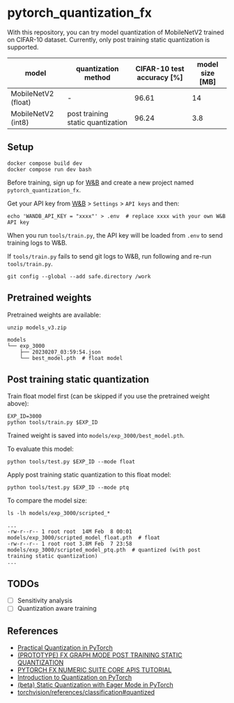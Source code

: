 # pytorch_quantization_fx

With this repository, you can try model quantization of MobileNetV2 trained on CIFAR-10 dataset.
Currently, only post training static quantization is supported.

|model               |quantization method                |CIFAR-10 test accuracy [%] |model size [MB]
|---                 |---                                |---                      |---
|MobileNetV2 (float) |-                                  |96.61                    |14
|MobileNetV2 (int8)  |post training static quantization  |96.24                    |3.8

## Setup

```
docker compose build dev
docker compose run dev bash
```

Before training, sign up for [W&B](https://wandb.ai)
and create a new project named `pytorch_quantization_fx`.

Get your API key from [W&B](https://wandb.ai) > `Settings` > `API keys` and then:

```
echo 'WANDB_API_KEY = "xxxx"' > .env  # replace xxxx with your own W&B API key
```

When you run `tools/train.py`, the API key will be loaded from `.env` to send training logs to W&B. 

If `tools/train.py` fails to send git logs to W&B, run following and re-run `tools/train.py`.

```
git config --global --add safe.directory /work
```

## Pretrained weights

Pretrained weights are available:

```
unzip models_v3.zip
```

```
models
└── exp_3000
    ├── 20230207_03:59:54.json
    └── best_model.pth  # float model
```

## Post training static quantization

Train float model first (can be skipped if you use the pretrained weight above):

```
EXP_ID=3000
python tools/train.py $EXP_ID
```

Trained weight is saved into `models/exp_3000/best_model.pth`.

To evaluate this model:

```
python tools/test.py $EXP_ID --mode float
```

Apply post training static quantization to this float model:

```
python tools/test.py $EXP_ID --mode ptq
```

To compare the model size:

```
ls -lh models/exp_3000/scripted_*

...
-rw-r--r-- 1 root root  14M Feb  8 00:01 models/exp_3000/scripted_model_float.pth  # float
-rw-r--r-- 1 root root 3.8M Feb  7 23:58 models/exp_3000/scripted_model_ptq.pth  # quantized (with post training static quantization)
...
```

## TODOs

- [ ] Sensitivity analysis
- [ ] Quantization aware training

## References

- [Practical Quantization in PyTorch](https://pytorch.org/blog/quantization-in-practice/)
- [(PROTOTYPE) FX GRAPH MODE POST TRAINING STATIC QUANTIZATION](https://pytorch.org/tutorials/prototype/fx_graph_mode_ptq_static.html)
- [PYTORCH FX NUMERIC SUITE CORE APIS TUTORIAL](https://pytorch.org/tutorials/prototype/fx_numeric_suite_tutorial.html)
- [Introduction to Quantization on PyTorch](https://pytorch.org/blog/introduction-to-quantization-on-pytorch/)
- [(beta) Static Quantization with Eager Mode in PyTorch](https://pytorch.org/tutorials/advanced/static_quantization_tutorial.html)
- [torchvision/references/classification#quantized](https://github.com/pytorch/vision/tree/main/references/classification#quantized)
